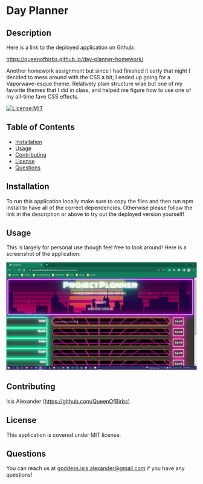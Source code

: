 # Day Planner

## Description 

Here is a link to the deployed application on Github:

https://queenofbirbs.github.io/day-planner-homework/

Another homework assignment but since I had finished it early that night I decided to mess around with the CSS a bit; I ended up going for a Vaporwave-esque theme. Relatively plain structure wise but one of my favorite themes that I did in class, and helped me figure how to use one of my all-time fave CSS effects.

[![License:MIT](https://img.shields.io/badge/License-MIT-yellow.svg)](https://opensource.org/licenses/MIT)

## Table of Contents
- [Installation](#installation)
- [Usage](#usage)
- [Contributing](#contributing)
- [License](#license)
- [Questions](#questions)

## Installation

To run this application locally make sure to copy the files and then run npm install to have all of the correct dependencies. Otherwise please follow the link in the description or above to try out the deployed version yourself!

## Usage

This is largely for personal use though feel free to look around!
Here is a screenshot of the application:

<img src="./finished/Screenshot (191).png">


## Contributing

Isis Alexander (https://github.com/QueenOfBirbs)

## License

This application is covered under MIT license. 

## Questions

You can reach us at goddess.isis.alexander@gmail.com if you have any questions!

